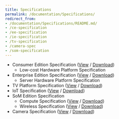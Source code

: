 ```yaml
---
title: Specifications
permalink: /documentation/Specifications/
redirect_from:
- /documentation/Specifications/README.md/
- /ce-specification
- /ee-specification
- /ie-specification
- /tv-specification
- /camera-spec
- /som-specification
---
```

- Consumer Edition Specification ([View](/documentation/Specifications/96Boards-CE-Specification.pdf) / [Download](https://linaro.co/ce-specification))
   - Low-cost Hardware Platform Specification
- Enterprise Edition Specification ([View](/documentation/Specifications/96Boards-EE-Specification.pdf) / [Download](https://linaro.co/ee-specification))
   - Server Hardware Platform Specification
- TV Platform Specification ([View](/documentation/Specifications/96Boards-EE-TV-Platform-Specification.pdf) / [Download](https://linaro.co/tv-specification))
- IoT Specification ([View](/documentation/Specifications/96Boards-IE-Specification.pdf) / [Download](https://linaro.co/ie-specification))
- SoM Edition Specification
   - Compute Specification ([View](/documentation/Specifications/96Boards-SOM-Compute-Specification.pdf) / [Download](https://linaro.co/som-spec))
   - Wireless Specification ([View](/documentation/Specifications/96Boards-SOM-Wireless-Specification.pdf) / [Download](https://linaro.co/som-w-spec))
- Camera Specification
([View](/documentation/Specifications/Addenda/96BoardsCESpecification-CameraModuleInterfaceAddendum.pdf) / [Download](https://linaro.co/camera-spec))
